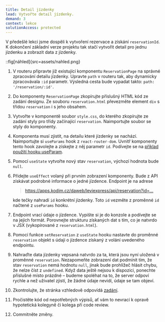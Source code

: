 ```yaml
---
title: Detail jízdenky
lead: Vytvořte detail jízdenky.
demand: 3
context: lekce
solutionAccess: protected
---
```


V předešlé lekci jsme dospěli k vytvoření rezervace a získání `reservationId`. K dokončení základní verze projektu tak stačí vytvořit detail pro jednu jízdenku a zobrazit data z jízdenky.

::fig[náhled]{src=assets/nahled.png}

1. V routeru připravte již existující komponentu `ReservationPage` na správné zpracování detailu jízdenky. Upravte `path` v routeru tak, aby dynamicky zpracovávala `:id` parametr. Výsledná cesta bude vypadat takto: `path: '/reservation/:id'`.
1. Do komponenty `ReservationPage` zkopírujte příslušný HTML kód ze zadání designu. Ze souboru `reservation.html` převezměte element `div` s třídou `reservation` i s jeho obsahem.
1. Vytvořte v komponentě soubor `style.css`, do kterého zkopírujte ze zadání styly pro třídy začínající `reservation`. Naimportujte soubor se styly do komponenty.
1. Komponenta musí zjistit, na detailu které jízdenky se nachází. Naimportujte si `useParams` hook z `react-router-dom`. Uvnitř komponenty tento hook zavolejte a získejte z něj parametr `id`. Podívejte se na [příklad použití hooku useParam](https://reactrouter.com/en/main/hooks/use-params).
1. Pomocí `useState` vytvořte nový stav `reservation`, výchozí hodnota bude `null`.
1. Přidejte `useEffect` volaný při prvním zobrazení komponenty. Bude z API získávat podrobné informace o jedné jízdence. Endpoint je na adrese

   > https://apps.kodim.cz/daweb/leviexpress/api/reservation?id=…

   kde tečky nahradí `id` konkrétní jízdenky. Toto `id` vezměte z proměnné `id` načtené z `useParams` hooku.

1. Endpoint vrací údaje o jízdence. Vypište si je do konzole a podívejte se na jejich formát. Porovnejte strukturu získaných dat s tím, co je natvrdo v JSX (vykopírované z `reservation.html`).
1. Pomocí funkce `setReservation` z `useState` hooku nastavte do proměnné `reservation` objekt s údaji o jízdence získaný z volání uvedeného endpointu.
1. Nahraďte data jízdenky vepsaná natvrdo za ta, která jsou nyní uložená v proměnné `reservation`. Nezapomeňte zobrazení dat podmínit tím, že stav `reservation` nemá hodnotu `null`, jinak bude prohlížeč hlásit chybu, že nelze číst z `undefined`. Když data ještě nejsou k dispozici, ponechte příslušné místo prázdné – budeme spoléhat na to, že server odpoví rychle a než uživatel zjistí, že žádné údaje nevidí, údaje se tam objeví.
1. Zkontrolujte, že stránka vzhledově odpovídá [zadání](https://czechitas-podklady.cz/leviexpress-design/reservation).
1. Pročistěte kód od nepotřebných výpisů, ať vám to nevrací k opravě hypotetická kolegyně či kolega při code review.
1. Commitněte změny.
